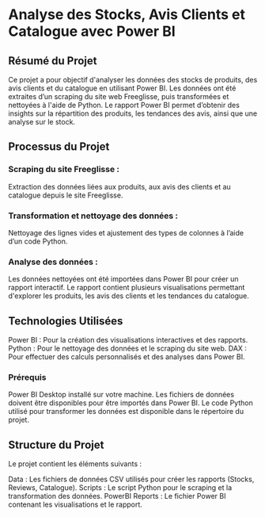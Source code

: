 # Analyse des Stocks, Avis Clients et Catalogue avec Power BI
## Résumé du Projet

Ce projet a pour objectif d'analyser les données des stocks de produits, des avis clients et du catalogue en utilisant Power BI. Les données ont été extraites d’un scraping du site web Freeglisse, puis transformées et nettoyées à l'aide de Python.
Le rapport Power BI permet d’obtenir des insights sur la répartition des produits, les tendances des avis, ainsi que une analyse sur le stock.

## Processus du Projet
### Scraping du site Freeglisse :

Extraction des données liées aux produits, aux avis des clients et au catalogue depuis le site Freeglisse.


### Transformation et nettoyage des données :

Nettoyage des lignes vides et ajustement des types de colonnes à l’aide d’un code Python.


### Analyse des données :

Les données nettoyées ont été importées dans Power BI pour créer un rapport interactif.
Le rapport contient plusieurs visualisations permettant d'explorer les produits, les avis des clients et les tendances du catalogue.

## Technologies Utilisées

Power BI : Pour la création des visualisations interactives et des rapports.
Python : Pour le nettoyage des données et le scraping du site web.
DAX : Pour effectuer des calculs personnalisés et des analyses dans Power BI.

### Prérequis

Power BI Desktop installé sur votre machine.
Les fichiers de données doivent être disponibles pour être importés dans Power BI.
Le code Python utilisé pour transformer les données est disponible dans le répertoire du projet.


## Structure du Projet
Le projet contient les éléments suivants :

Data : Les fichiers de données CSV utilisés pour créer les rapports (Stocks, Reviews, Catalogue).
Scripts : Le script Python pour le scraping et la transformation des données.
PowerBI Reports : Le fichier Power BI contenant les visualisations et le rapport.


